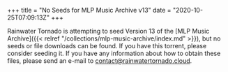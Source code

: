 +++
title = "No Seeds for MLP Music Archive v13"
date = "2020-10-25T07:09:13Z"
+++

Rainwater Tornado is attempting to seed Version 13 of the [MLP Music Archive]({{< relref "/collections/mlp-music-archive/index.md" >}}), but no seeds or file downloads can be found. If you have this torrent, please consider seeding it. If you have any information about how to obtain these files, please send an e-mail to <contact@rainwatertornado.cloud>.